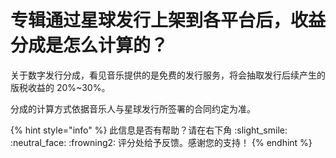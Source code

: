 # 专辑通过星球发行上架到各平台后，收益分成是怎么计算的？

关于数字发行分成，看见音乐提供的是免费的发行服务，将会抽取发行后续产生的版税收益的 20%\~30%。

分成的计算方式依据音乐人与星球发行所签署的合同约定为准。



{% hint style="info" %}
此信息是否有帮助？请在右下角 :slight\_smile: :neutral\_face: :frowning2: 评分处给予反馈。感谢您的支持！
{% endhint %}
